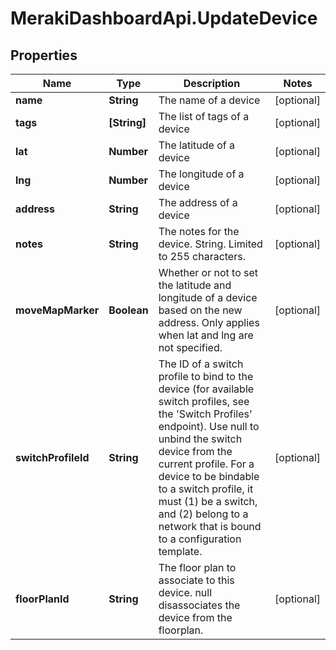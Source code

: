 # MerakiDashboardApi.UpdateDevice

## Properties
Name | Type | Description | Notes
------------ | ------------- | ------------- | -------------
**name** | **String** | The name of a device | [optional] 
**tags** | **[String]** | The list of tags of a device | [optional] 
**lat** | **Number** | The latitude of a device | [optional] 
**lng** | **Number** | The longitude of a device | [optional] 
**address** | **String** | The address of a device | [optional] 
**notes** | **String** | The notes for the device. String. Limited to 255 characters. | [optional] 
**moveMapMarker** | **Boolean** | Whether or not to set the latitude and longitude of a device based on the new address. Only applies when lat and lng are not specified. | [optional] 
**switchProfileId** | **String** | The ID of a switch profile to bind to the device (for available switch profiles, see the 'Switch Profiles' endpoint). Use null to unbind the switch device from the current profile. For a device to be bindable to a switch profile, it must (1) be a switch, and (2) belong to a network that is bound to a configuration template. | [optional] 
**floorPlanId** | **String** | The floor plan to associate to this device. null disassociates the device from the floorplan. | [optional] 


